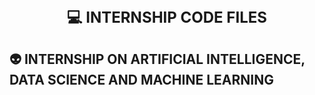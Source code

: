 <h1 align="center" style="font-size: 24px; font-weight: bold" title="Hello">💻 INTERNSHIP CODE FILES</h1>

<h2> 👽 INTERNSHIP ON ARTIFICIAL INTELLIGENCE, DATA SCIENCE AND MACHINE LEARNING </h2>

